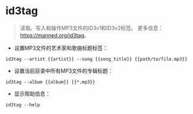 # id3tag

> 读取、写入和操作MP3文件的ID3v1和ID3v2标签。
> 更多信息：<https://manned.org/id3tag>。

- 设置MP3文件的艺术家和歌曲标题标签：

`id3tag --artist {{artist}} --song {{song_title}} {{path/to/file.mp3}}`

- 设置当前目录中所有MP3文件的专辑标题：

`id3tag --album {{album}} {{*.mp3}}`

- 显示帮助信息：

`id3tag --help`